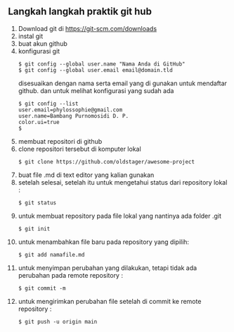 ## Langkah langkah praktik git hub
1. Download git di https://git-scm.com/downloads 
2. instal git
3. buat akun github 
4. konfigurasi git 
    ```
    $ git config --global user.name "Nama Anda di GitHub"
    $ git config --global user.email email@domain.tld
    ```
    disesuaikan dengan nama serta email yang di gunakan untuk mendaftar github. dan untuk melihat konfigurasi yang sudah ada
    ```
    $ git config --list
    user.email=phylossophie@gmail.com
    user.name=Bambang Purnomosidi D. P.
    color.ui=true
    $
    ```
5. membuat repositori di github
6. clone repositori tersebut di komputer lokal 
    ```
    $ git clone https://github.com/oldstager/awesome-project
    ```
7. buat file .md di text editor yang kalian gunakan
8. setelah selesai, setelah itu untuk mengetahui status dari repository lokal :
    ```
    $ git status
    ```
9. untuk membuat repository pada file lokal yang nantinya ada folder .git
    ```
    $ git init
    ```
10. untuk menambahkan file baru pada repository yang dipilih:
    ```
    $ git add namafile.md
    ```
11. untuk menyimpan perubahan yang dilakukan, tetapi tidak ada perubahan pada remote repository :
    ```
    $ git commit -m
    ```
12. untuk mengirimkan perubahan file setelah di commit ke remote repository :
    ```
    $ git push -u origin main
    ```

